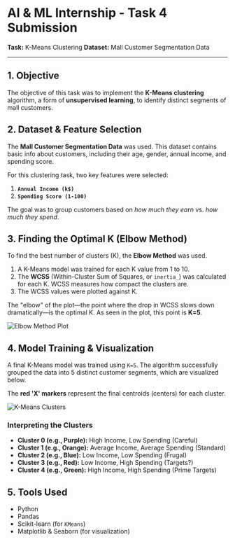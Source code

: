 # AI & ML Internship - Task 4 Submission

**Task:** K-Means Clustering
**Dataset:** Mall Customer Segmentation Data

---

## 1. Objective
The objective of this task was to implement the **K-Means clustering** algorithm, a form of **unsupervised learning**, to identify distinct segments of mall customers.

## 2. Dataset & Feature Selection
The **Mall Customer Segmentation Data** was used. This dataset contains basic info about customers, including their age, gender, annual income, and spending score.

For this clustering task, two key features were selected:
1.  **`Annual Income (k$)`**
2.  **`Spending Score (1-100)`**

The goal was to group customers based on *how much they earn* vs. *how much they spend*.

## 3. Finding the Optimal K (Elbow Method)
To find the best number of clusters (K), the **Elbow Method** was used.
1.  A K-Means model was trained for each K value from 1 to 10.
2.  The **WCSS** (Within-Cluster Sum of Squares, or `inertia_`) was calculated for each K. WCSS measures how compact the clusters are.
3.  The WCSS values were plotted against K.

The "elbow" of the plot—the point where the drop in WCSS slows down dramatically—is the optimal K. As seen in the plot, this point is **K=5**.

![Elbow Method Plot](mall_elbow_plot.png)

## 4. Model Training & Visualization
A final K-Means model was trained using `K=5`. The algorithm successfully grouped the data into 5 distinct customer segments, which are visualized below.

The **red 'X' markers** represent the final centroids (centers) for each cluster.

![K-Means Clusters](mall_clusters.png)

### Interpreting the Clusters
* **Cluster 0 (e.g., Purple):** High Income, Low Spending (Careful)
* **Cluster 1 (e.g., Orange):** Average Income, Average Spending (Standard)
* **Cluster 2 (e.g., Blue):** Low Income, Low Spending (Frugal)
* **Cluster 3 (e.g., Red):** Low Income, High Spending (Targets?)
* **Cluster 4 (e.g., Green):** High Income, High Spending (Prime Targets)

## 5. Tools Used
* Python
* Pandas
* Scikit-learn (for `KMeans`)
* Matplotlib & Seaborn (for visualization)

